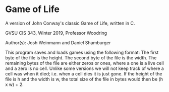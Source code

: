 # Game of Life

A version of John Conway's classic Game of Life, written in C.

GVSU CIS 343, Winter 2019, Professor Woodring

Author(s):  Josh Weinmann and Daniel Shamburger

This program saves and loads games using the following format: 
The first byte of the file is the height. The second byte of the file is the width. The remaining bytes of the file are either zeros or ones, where a one is a live cell and a zero is no cell. Unlike some versions we will not keep track of where a cell was when it died; i.e. when a cell dies it is just gone. If the height of the file is h and the width is w, the total size of the file in bytes would then be (h x w) + 2.